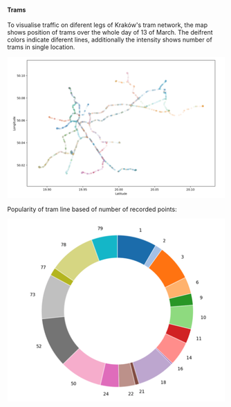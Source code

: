#### Trams 

To visualise traffic on diferent legs of Kraków's tram network, the map shows position of trams over the whole day of 13 of March. The deifrent colors indicate diferent lines, additionally the intensity shows number of trams in single location. 

 ![](images/map.png)


Popularity of tram line based of number of recorded points:


 ![](images/wheel.png)
